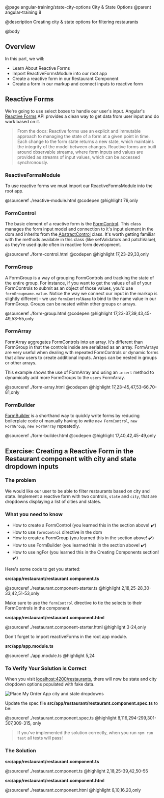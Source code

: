 @page angular-training/state-city-options City & State Options
@parent angular-training 8

@description Creating city & state options for filtering restaurants

@body

## Overview

In this part, we will:

- Learn About Reactive Forms
- Import ReactiveFormsModule into our root app
- Create a reactive form in our Restaurant Component
- Create a form in our markup and connect inputs to reactive form

## Reactive Forms

We're going to use select boxes to handle our user's input. Angular's <a href="https://angular.io/guide/reactive-forms" target="\_blank">Reactive Forms</a> API provides a clean way to get data from user input and do work based on it.

> From the docs: Reactive forms use an explicit and immutable approach to managing the state of a form at a given point in time. Each change to the form state returns a new state, which maintains the integrity of the model between changes. Reactive forms are built around observable streams, where form inputs and values are provided as streams of input values, which can be accessed synchronously.

### ReactiveFormsModule

To use reactive forms we must import our ReactiveFormsModule into the root app.

@sourceref ./reactive-module.html
@codepen
@highlight 79,only

### FormControl

The basic element of a reactive form is the <a href="https://angular.io/api/forms/FormControl" target="\_blank">FormControl</a>. This class manages the form input model and connection to it's input element in the dom and inherits from the <a href="https://angular.io/api/forms/AbstractControl" target="\_blank">AbstractControl</a>
class. It's worth getting familiar with the methods available in this class (like setValidators and patchValue), as they're used quite often in reactive form development.

@sourceref ./form-control.html
@codepen
@highlight 17,23-29,33,only

### FormGroup

A FormGroup is a way of grouping FormControls and tracking the state of the entire group. For instance, if you want to get the values of all of your FormControls to submit as an object of those values, you'd use `formGroupname.value`. Notice the way we connect our input in the markup is slightly different - we use `formControlName` to bind to the name value in our FormGroup. Groups can be nested within other groups or arrays.  

@sourceref ./form-group.html
@codepen
@highlight 17,23-37,39,43,45-49,53-55,only

### FormArray

FormArray aggregates FormControls into an array. It's different than FormGroup in that the controls inside are serialized as an array. FormArrays are very useful when dealing with repeated FormControls or dynamic forms that allow users to create additional inputs. Arrays can be nested in groups or other arrays.

This example shows the use of FormArray and using an `insert` method to dynamically add more FormGroups to the `users` FormArray.

@sourceref ./form-array.html
@codepen
@highlight 17,23-45,47,53-66,70-81,only

### FormBuilder

<a href="https://angular.io/api/forms/FormBuilder" target="\_blank">FormBuilder</a> is a shorthand way to quickly write forms by reducing boilerplate code of manually having to write `new FormControl`, `new FormGroup`, `new FormArray` repeatedly.

@sourceref ./form-builder.html
@codepen
@highlight 17,40,42,45-49,only

## Exercise: Creating a Reactive Form in the Restaurant component with city and state dropdown inputs

### The problem

We would like our user to be able to filter restaurants based on city and state. Implement a reactive form with two controls, `state` and `city`, that are dropdowns displaying a list of cities and states.

### What you need to know

- How to create a FormControl (you learned this in the section above! ✔️)
- How to use `formControl` directive in the dom
- How to create a FormGroup (you learned this in the section above! ✔️)
- How to use FormBuilder (you learned this in the section above! ✔️)
- How to use ngFor (you learned this in the Creating Components section! ✔️)

Here's some code to get you started:

__src/app/restaurant/restaurant.component.ts__

@sourceref ./restaurant.component-starter.ts
@highlight 2,18,25-28,30-33,42,51-53,only

Make sure to use the `formControl` directive to tie the selects to their FormControls in the component.

__src/app/restaurant/restaurant.component.html__

@sourceref ./restaurant.component-starter.html
@highlight 3-24,only

Don't forget to import reactiveForms in the root app module.

__src/app/app.module.ts__

@sourceref ./app.module.ts
@highlight 5,24


### To Verify Your Solution is Correct

When you visit <a href="http://localhost:4200/restaurants" target="\_blank">localhost:4200/restaurants</a>, there will now be state and city dropdown options populated with fake data.

![Place My Order App city and state dropdowns](../static/img/pmo-dropdowns.gif "Place My Order App city and state dropdowns")

Update the spec file  __src/app/restaurant/restaurant.component.spec.ts__ to be:

@sourceref ./restaurant.component.spec.ts
@highlight 8,116,294-299,301-307,309-315, only

> If you've implemented the solution correctly, when you run `npm run test` all tests will pass!

### The Solution

__src/app/restaurant/restaurant.component.ts__

@sourceref ./restaurant.component.ts
@highlight 2,18,25-39,42,50-55

__src/app/restaurant/restaurant.component.html__

@sourceref ./restaurant.component.html
@highlight 6,10,16,20,only
